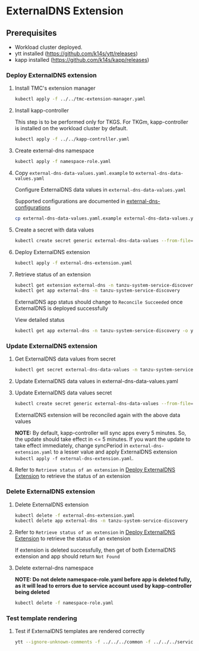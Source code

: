 # ExternalDNS Extension

## Prerequisites

* Workload cluster deployed.
* ytt installed (<https://github.com/k14s/ytt/releases>)
* kapp installed (<https://github.com/k14s/kapp/releases>)

### Deploy ExternalDNS extension

1. Install TMC's extension manager

    ```sh
    kubectl apply -f ../../tmc-extension-manager.yaml
    ```

2. Install kapp-controller

   This step is to be performed only for TKGS. For TKGm, kapp-controller is installed on the workload cluster by default.

    ```sh
    kubectl apply -f ../../kapp-controller.yaml
    ```

3. Create external-dns namespace

    ```sh
    kubectl apply -f namespace-role.yaml
    ```

4. Copy `external-dns-data-values.yaml.example` to `external-dns-data-values.yaml`

   Configure ExternalDNS data values in `external-dns-data-values.yaml`

   Supported configurations are documented in [external-dns-configurations](../../../service-discovery/external-dns/README.md)

    ```sh
    cp external-dns-data-values.yaml.example external-dns-data-values.yaml
    ```

5. Create a secret with data values

    ```sh
    kubectl create secret generic external-dns-data-values --from-file=values.yaml=external-dns-data-values.yaml -n tanzu-system-service-discovery
    ```

6. Deploy ExternalDNS extension

    ```sh
    kubectl apply -f external-dns-extension.yaml
   ```

7. Retrieve status of an extension

    ```sh
    kubectl get extension external-dns -n tanzu-system-service-discovery
    kubectl get app external-dns -n tanzu-system-service-discovery
    ```

   ExternalDNS app status should change to `Reconcile Succeeded` once ExternalDNS is deployed successfully

   View detailed status

   ```sh
   kubectl get app external-dns -n tanzu-system-service-discovery -o yaml
   ```

### Update ExternalDNS extension

1. Get ExternalDNS data values from secret

    ```sh
    kubectl get secret external-dns-data-values -n tanzu-system-service-discovery -o 'go-template={{ index .data "values.yaml" }}' | base64 -d > external-dns-data-values.yaml
    ```

2. Update ExternalDNS data values in external-dns-data-values.yaml

3. Update ExternalDNS data values secret

    ```sh
    kubectl create secret generic external-dns-data-values --from-file=values.yaml=external-dns-data-values.yaml -n tanzu-system-service-discovery -o yaml --dry-run | kubectl replace -f-
    ```

   ExternalDNS extension will be reconciled again with the above data values

   **NOTE:**
   By default, kapp-controller will sync apps every 5 minutes. So, the update should take effect in <= 5 minutes.
   If you want the update to take effect immediately, change syncPeriod in `external-dns-extension.yaml` to a lesser value
   and apply ExternalDNS extension `kubectl apply -f external-dns-extension.yaml`.

4. Refer to `Retrieve status of an extension` in [Deploy ExternalDNS Extension](#deploy-external-dns-extension) to retrieve the status of an extension

### Delete ExternalDNS extension

1. Delete ExternalDNS extension

    ```sh
    kubectl delete -f external-dns-extension.yaml
    kubectl delete app external-dns -n tanzu-system-service-discovery
    ```

2. Refer to `Retrieve status of an extension` in [Deploy ExternalDNS Extension](#deploy-external-dns-extension) to retrieve the status of an extension

   If extension is deleted successfully, then get of both ExternalDNS extension and app should return `Not Found`

3. Delete external-dns namespace

   **NOTE: Do not delete namespace-role.yaml before app is deleted fully, as it will lead to errors due to service account used by kapp-controller being deleted**

    ```sh
    kubectl delete -f namespace-role.yaml
    ```

### Test template rendering

1. Test if ExternalDNS templates are rendered correctly

    ```sh
    ytt --ignore-unknown-comments -f ../../../common -f ../../../service-discovery/external-dns -f external-dns-data-values.yaml
    ```
